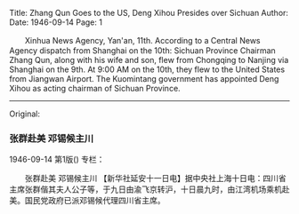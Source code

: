 Title: Zhang Qun Goes to the US, Deng Xihou Presides over Sichuan
Author:
Date: 1946-09-14
Page: 1

　　Xinhua News Agency, Yan'an, 11th. According to a Central News Agency dispatch from Shanghai on the 10th: Sichuan Province Chairman Zhang Qun, along with his wife and son, flew from Chongqing to Nanjing via Shanghai on the 9th. At 9:00 AM on the 10th, they flew to the United States from Jiangwan Airport. The Kuomintang government has appointed Deng Xihou as acting chairman of Sichuan Province.



<hr /> 

Original: 


### 张群赴美  邓锡候主川

1946-09-14
第1版()
专栏：

　　张群赴美
    邓锡候主川
    【新华社延安十一日电】据中央社上海十日电：四川省主席张群偕其夫人公子等，于九日由渝飞京转沪，十日晨九时，由江湾机场乘机赴美。国民党政府已派邓锡候代理四川省主席。
